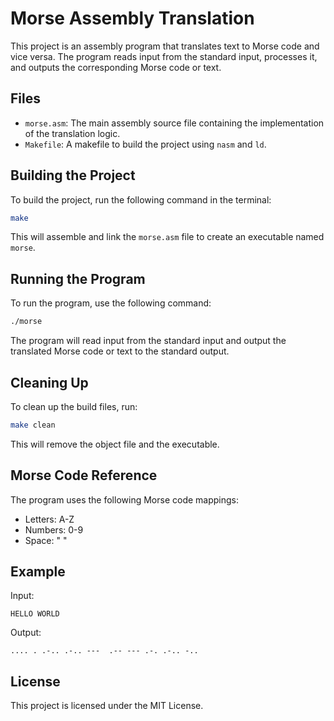 # Morse Assembly Translation

This project is an assembly program that translates text to Morse code and vice versa. The program reads input from the standard input, processes it, and outputs the corresponding Morse code or text.

## Files

- `morse.asm`: The main assembly source file containing the implementation of the translation logic.
- `Makefile`: A makefile to build the project using `nasm` and `ld`.

## Building the Project

To build the project, run the following command in the terminal:

```sh
make
```

This will assemble and link the `morse.asm` file to create an executable named `morse`.

## Running the Program

To run the program, use the following command:

```sh
./morse
```

The program will read input from the standard input and output the translated Morse code or text to the standard output.

## Cleaning Up

To clean up the build files, run:

```sh
make clean
```

This will remove the object file and the executable.

## Morse Code Reference

The program uses the following Morse code mappings:

- Letters: A-Z
- Numbers: 0-9
- Space: " "

## Example

Input:
```
HELLO WORLD
```

Output:
```
.... . .-.. .-.. ---  .-- --- .-. .-.. -..
```

## License

This project is licensed under the MIT License.